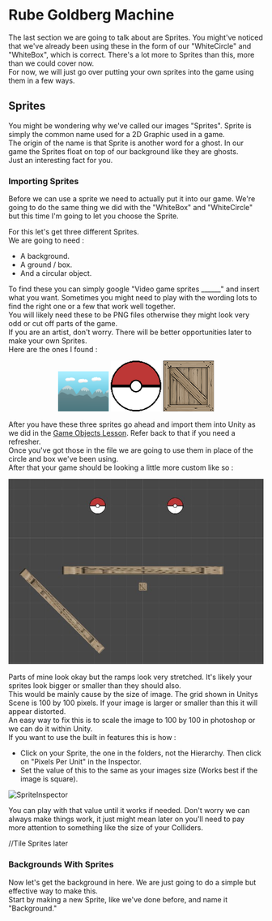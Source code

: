 # Rube Goldberg Machine

The last section we are going to talk about are Sprites. You might've noticed that we've already been using these in the form of our "WhiteCircle" and "WhiteBox", which is correct. There's a lot more to Sprites than this, more than we could cover now.\
For now, we will just go over putting your own sprites into the game using them in a few ways.

## Sprites

You might be wondering why we've called our images "Sprites". Sprite is simply the common name used for a 2D Graphic used in a game.\
The origin of the name is that Sprite is another word for a ghost. In our game the Sprites float on top of our background like they are ghosts.\
Just an interesting fact for you.

### Importing Sprites

Before we can use a sprite we need to actually put it into our game. We're going to do the same thing we did with the "WhiteBox" and "WhiteCircle" but this time I'm going to let you choose the Sprite.

For this let's get three different Sprites.\
We are going to need :
* A background.
* A ground / box.
* And a circular object.

To find these you can simply google "Video game sprites ______" and insert what you want. Sometimes you might need to play with the wording lots to find the right one or a few that work well together.\
You will likely need these to be PNG files otherwise they might look very odd or cut off parts of the game.\
If you are an artist, don't worry. There will be better opportunities later to make your own Sprites.\
Here are the ones I found :

<p float="left" align="center">
  <img src="Images/Mountains.png" width="100" />
  <img src="Images/PokeBall.png" width="100" /> 
  <img src="Images/WoodenCrate.png" width="100" />
</p>

After you have these three sprites go ahead and import them into Unity as we did in the [Game Objects Lesson](/2%20GameObjects.md). Refer back to that if you need a refresher.\
Once you've got those in the file we are going to use them in place of the circle and box we've been using.\
After that your game should be looking a little more custom like so :

![CustomSprites](Images/CustomSprites.JPG)

Parts of mine look okay but the ramps look very stretched. It's likely your sprites look bigger or smaller than they should also.\
This would be mainly cause by the size of image. The grid shown in Unitys Scene is 100 by 100 pixels. If your image is larger or smaller than this it will appear distorted.\
An easy way to fix this is to scale the image to 100 by 100 in photoshop or we can do it within Unity.\
If you want to use the built in features this is how :

* Click on your Sprite, the one in the folders, not the Hierarchy. Then click on "Pixels Per Unit" in the Inspector.
* Set the value of this to the same as your images size (Works best if the image is square).

![SpriteInspector](Images/SpriteInspector)

You can play with that value until it works if needed. Don't worry we can always make things work, it just might mean later on you'll need to pay more attention to something like the size of your Colliders.

//Tile Sprites later

### Backgrounds With Sprites

Now let's get the background in here. We are just going to do a simple but effective way to make this.\
Start by making a new Sprite, like we've done before, and name it "Background."
